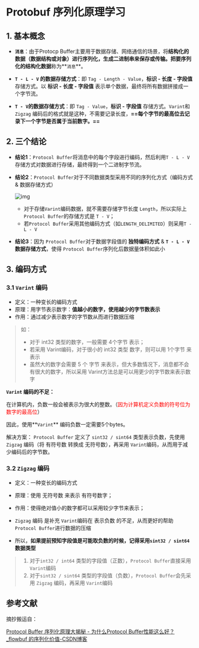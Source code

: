 # Protobuf 序列化原理学习

## 1. 基本概念

- **`消息`**：由于Protocp Buffer主要用于数据存储、网络通信的场景，将**结构化的数据（数据结构或对象）**进行序列化，生成二进制串来保存或传输。把要序列化的**结构化数据**称为**`消息`**。

- **`T - L - V` 的数据存储方式**：即 `Tag - Length - Value`，**标识 - 长度 - 字段值** 存储方式。以 **标识 - 长度 - 字段值** 表示单个数据，最终将所有数据拼接成一个字节流。
- **`T - V`的数据存储方式**：即 `Tag - Value`，**标识 - 字段值** 存储方式。`Varint`和`Zigzag` 编码后的格式就是这种，不需要记录长度，**==每个字节的最高位去记录下一个字节是否属于当前数字。==**

## 2. 三个结论

- **结论1**：`Protocol Buffer`将消息中的每个字段进行编码，然后利用`T - L - V`存储方式对数据进行存储，最终得到一个二进制字节流。

- **结论2**：`Protocol Buffer`对于不同数据类型采用不同的序列化方式（编码方式 & 数据存储方式）

  ![img](G:\code\study\KVStorage\KVStorageProjBaseRaft-cpp\doc\figures\不同数据类型编码方式.png)
  - 对于存储`Varint`编码数据，就不需要存储字节长度 `Length`，所以实际上`Protocol Buffer`的存储方式是 `T - V`；
  - 若`Protocol Buffer`采用其他编码方式（如`LENGTH_DELIMITED`）则采用`T - L - V`

- **结论3**：因为 `Protocol Buffer`对于数据字段值的 **独特编码方式** & **`T - L - V`数据存储方式**，使得 `Protocol Buffer`序列化后数据量体积如此小

## 3. 编码方式

### 3.1 `Varint` 编码

- 定义：一种变长的编码方式
- 原理：用字节表示数字：**值越小的数字，使用越少的字节数表示**
- 作用：通过减少表示数字的字节数从而进行数据压缩

> 如：
>
> - 对于 int32 类型的数字，一般需要 4个字节 表示；
> - 若采用 Varint编码，对于很小的 int32 类型 数字，则可以用 1个字节 来表示
> - 虽然大的数字会需要 5 个 字节 来表示，但大多数情况下，消息都不会有很大的数字，所以采用 Varint方法总是可以用更少的字节数来表示数字

**`Varint` 编码的不足：**

在计算机内，负数一般会被表示为很大的整数。（<font color='red'>因为计算机定义负数的符号位为数字的最高位</font>）

因此，使用**`Varint`** 编码负数一定需要5个bytes。

解决方案： `Protocol Buffer` 定义了 `sint32 / sint64` 类型表示负数，先使用 `Zigzag` 编码（将 有符号数 转换成 无符号数），再采用 `Varint`编码，从而用于减少编码后的字节数。

### 3.2 `Zigzag` 编码

- 定义：一种变长的编码方式
- 原理：使用 无符号数 来表示 有符号数字；
- 作用：使得绝对值小的数字都可以采用较少字节来表示；

- `Zigzag` 编码 是补充 `Varint`编码在 表示负数 的不足，从而更好的帮助 `Protocol Buffer`进行数据的压缩
- 所以，**如果提前预知字段值是可能取负数的时候，记得采用`sint32 / sint64` 数据类型**

> 1. 对于`int32 / int64` 类型的字段值（正数），`Protocol Buffer`直接采用 `Varint`编码
> 2. 对于`sint32 / sint64` 类型的字段值（负数），`Protocol Buffer`会先采用 `Zigzag` 编码，再采用 `Varint`编码





## 参考文献

摘抄搬运自：

[Protocol Buffer 序列化原理大揭秘 - 为什么Protocol Buffer性能这么好？_flowbuf 的序列化价值-CSDN博客](https://blog.csdn.net/carson_ho/article/details/70568606)

